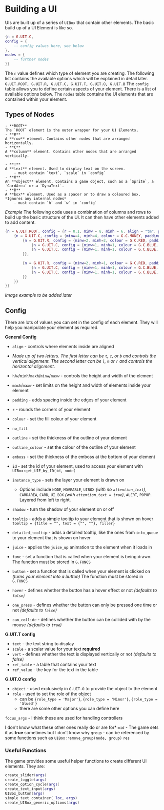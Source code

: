 # Building a UI
UIs are built up of a series of `UIBox` that contain other elements. The basic build up of a UI Element is like so.
```lua
{n = G.UIT.C, 
config = {
	-- config values here, see below
},
nodes = {
	-- further nodes
}}
```
The `n` value defines which type of element you are creating. The following list contains the available options which will be explained in detail later.
`G.UIT.ROOT, G.UIT.R, G.UIT.C, G.UIT.T, G.UIT.O, G.UIT.B`
The `config` table allows you to define certain aspects of your element. There is a list of available options below.
The `nodes` table contains the UI elements that are contained within your element.

## Types of Nodes
	- **ROOT**
	The `ROOT` element is the outer wrapper for your UI Elements.
	- **R**
	A **row** element. Contains other nodes that are arranged horizontally.
	- **C**
	A **column** element. Contains other nodes that are arranged vertically.

	- **T**
	A **text** element. Used to display text on the screen.
		- must contain `text`, `scale` in `config`
	- **O**
	An **object** element. Contains a game object, such as a `Sprite`, a `CardArea` or a `DynaText`.
	- **B**
	A **box** element. Used as a spacer or to draw a coloured box. *Ignores any internal nodes*
		- must contain `h` and `w` in `config`

*Example*
The following code uses a combination of columns and rows to build up the basic structure of the UI. It can then have other elements added to add content.
```lua
{n = G.UIT.ROOT, config = {r = 0.1, minw = 8, minh = 6, align = "tm", padding = 0.2, colour = G.C.BLACK}, nodes = {
	{n = G.UIT.C, config = {minw=4, minh=4, colour = G.C.MONEY, padding = 0.15}, nodes = {
		{n = G.UIT.R, config = {minw=2, minh=2, colour = G.C.RED, padding = 0.15}, nodes = {
			{n = G.UIT.C, config = {minw=1, minh=1, colour = G.C.BLUE, padding = 0.15}},
			{n = G.UIT.C, config = {minw=1, minh=1, colour = G.C.BLUE, padding = 0.15}}
		}},
		
		{n = G.UIT.R, config = {minw=2, minh=1, colour = G.C.RED, padding = 0.15}, nodes = {
			{n = G.UIT.C, config = {minw=1, minh=1, colour = G.C.BLUE, padding = 0.15}},
			{n = G.UIT.C, config = {minw=1, minh=1, colour = G.C.BLUE, padding = 0.15}}
		}}
	}}
}}
```

_Image example to be added later_

## Config
There are lots of values you can set in the config of each element. They will help you manipulate your element as required.

**General Config**

- `align` - controls where elements inside are aligned
- *Made up of two letters. The first letter can be `t`, `c`, or `b` and controls the vertical alignment. The second letter can be `l`, `m` or `r` and controls the horizontal alignment.*
- `h`/`w`/`minh`/`maxh`/`minw`/`maxw` - controls the height and width of the element
- `maxh`/`maxw` - set limits on the height and width of elements inside your element
- `padding` - adds spacing inside the edges of your element
- `r` - rounds the corners of your element
- `colour` - set the fill colour of your element
- `no_fill`
- `outline` - set the thickness of the outline of your element
- `outline_colour` - set the colour of the outline of your element
- `emboss` - set the thickness of the emboss at the bottom of your element
- `id` - set the id of your element, used to access your element with `UIBox:get_UIE_by_ID(id, node)`
- `instance_type` - sets the layer your element is drawn on
  - Options include `NODE`, `MOVEABLE`, `UIBOX` *(with no `attention_text`)*, `CARDAREA`, `CARD`, `UI_BOX` *(with `attention_text = true`)*, `ALERT`, `POPUP`. Layered from left to right.
- `shadow` - turn the shadow of your element on or off
- `tooltip` - adds a simple tooltip to your element that is shown on hover `tooltip = {title = "", text = {"", ""}, filler}`
- `detailed_tooltip` - adds a detailed tooltip, like the ones from `info_queue` to your element that is shown on hover
- `juice` - applies the `juice_up` animation to the element when it loads in

- `func` - set a function that is called when your element is being drawn. The function must be stored in `G.FUNCS`
- `button` - set a function that is called when your element is clicked on *(turns your element into a button)* The function must be stored in `G.FUNCS`
- `hover` - defines whether the button has a hover effect or not *(defaults to `false`)*
- `one_press` - defines whether the button can only be pressed one time or not *(defaults to `false`)*
- `can_collide` - defines whether the button can be collided with by the mouse *(defaults to `true`)*

**G.UIT.T config**
- `text` - the text string to display
- `scale` - a scalar value for your text **required**
- `vert` - defines whether the text is displayed vertically or not *(defaults to false)*
- `ref_table` - a table that contains your text
- `ref_value` - the key for the text in the table

**G.UIT.O config**
- `object` - used exclusively in `G.UIT.O` to provide the object to the element
- `role` - used to set the role of the object
  - can be `{role_type = 'Major'}`, `{role_type = 'Minor'}`, `{role_type = 'Glued'}`
  - there are some other options you can define here

`focus_args` - I think these are used for handling controllers

I don't know what these other ones really do or are for*
`mid` - The game sets it as **true** sometimes but I don't know why
`group` - can be referenced by some functions such as `UIBox:remove_group(node, group)`
`res`

### Useful Functions
The game provides some useful helper functions to create different UI elements. They are:
```lua
create_slider(args)
create_toggle(args)
create_option_cycle(args)
create_text_input(args)
UIBox_button(args)
simple_text_container(_loc, args)
create_UIBox_generic_options(args)
```